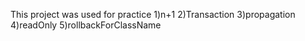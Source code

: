 This project was used for practice
1)n+1
2)Transaction
3)propagation
4)readOnly
5)rollbackForClassName
